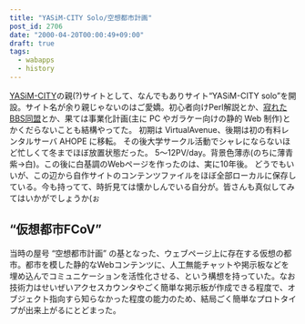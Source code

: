 ```yaml
---
title: "YASiM-CITY Solo/空想都市計画"
post_id: 2706
date: "2000-04-20T00:00:49+09:00"
draft: true
tags:
  - wabapps
  - history
---
```



[YASiM-CITY](https://danmaq.com/363)の親(?)サイトとして、なんでもありサイト“YASiM-CITY solo”を開設。サイト名が余り親じゃないのはご愛嬌。初心者向けPerl解説とか、[寂れたBBS同盟](https://danmaq.com/declined)とか、果ては事業化計画(主に PC やガラケー向けの静的 Web 制作)とかくだらないことも結構やってた。  初期は VirtualAvenue、後期は初の有料レンタルサーバ AHOPE に移転。 その後大学サークル活動でシャレにならないほど忙しくて冬までほぼ放置状態だった。 5～12PV/day。背景色薄赤(のちに薄青紫→白)。この後に白基調のWebページを作ったのは、実に10年後。 どうでもいいが、この辺から自作サイトのコンテンツファイルをほぼ全部ローカルに保存している。今も持ってて、時折見ては懐かしんでいる自分が。皆さんも真似してみてはいかがでしょうか(ぉ
## “仮想都市FCoV”
当時の屋号 “空想都市計画” の基となった、ウェブページ上に存在する仮想の都市。都市を模した静的なWebコンテンツに、人工無能チャットや掲示板などを埋め込んでコミュニケーションを活性化させる、という構想を持っていた。なお技術力はせいぜいアクセスカウンタやごく簡単な掲示板が作成できる程度で、オブジェクト指向すら知らなかった程度の能力のため、結局ごく簡単なプロトタイプが出来上がるにとどまった。
